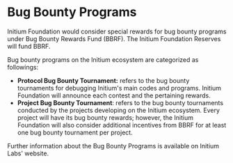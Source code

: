 # Bug Bounty Programs

Initium Foundation would consider special rewards for bug bounty programs under Bug Bounty Rewards Fund (BBRF). The Initium Foundation Reserves will fund BBRF.&#x20;

Bug bounty programs on the Initium ecosystem are categorized as followings:

* **Protocol Bug Bounty Tournament:** refers to the bug bounty tournaments for debugging Initium's main codes and programs. Initium Foundation will announce each contest and the pertaining rewards.&#x20;
* **Project Bug Bounty Tournament**: refers to the bug bounty tournaments conducted by the projects developing on the Initium ecosystem. Every project will have its bug bounty rewards; however, the Initium Foundation will also consider additional incentives from BBRF for at least one bug bounty tournament per project.&#x20;

Further information about the Bug Bounty Programs is available on Initium Labs' website.&#x20;
